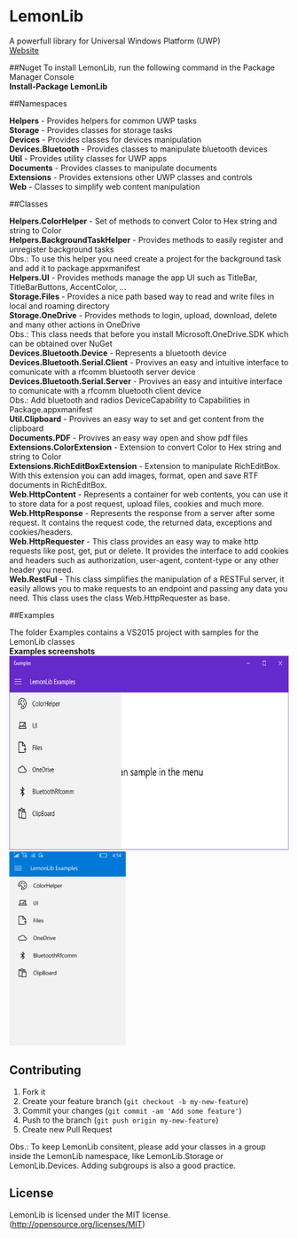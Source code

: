 # LemonLib
A powerfull library for Universal Windows Platform (UWP)
<br/>
<a href="http://alexandersilvab.github.io/Lemon-Lib/">Website</a>
<br/>

##Nuget
To install LemonLib, run the following command in the Package Manager Console
<br/>
<b>Install-Package LemonLib</b>
<br/>

##Namespaces

<b>Helpers</b> - Provides helpers for common UWP tasks
<br/>
<b>Storage</b> - Provides classes for storage tasks
<br/>
<b>Devices</b> - Provides classes for devices manipulation
<br/>
<b>Devices.Bluetooth</b> - Provides classes to manipulate bluetooth devices
<br/>
<b>Util</b> - Provides utility classes for UWP apps
<br/>
<b>Documents</b> - Provides classes to manipulate documents
<br/>
<b>Extensions</b> - Provides extensions other UWP classes and controls
<br/>
<b>Web</b> - Classes to simplify web content manipulation

##Classes

<b>Helpers.ColorHelper</b> - Set of methods to convert Color to Hex string and string to Color
<br/>
<b>Helpers.BackgroundTaskHelper</b> - Provides methods to easily register and unregister background tasks
<br/>
Obs.: To use this helper you need create a project for the background task and add it to package.appxmanifest
<br/>
<b>Helpers.UI</b> - Provides methods manage the app UI such as TitleBar, TitleBarButtons, AccentColor, ...
<br/>
<b>Storage.Files</b> - Provides a nice path based way to read and write files in local and roaming directory
<br/>
<b>Storage.OneDrive</b> - Provides methods to login, upload, download, delete and many other actions in OneDrive
<br/>
Obs.: This class needs that before you install Microsoft.OneDrive.SDK which can be obtained over NuGet
<br/>
<b>Devices.Bluetooth.Device</b> - Represents a bluetooth device
<br/>
<b>Devices.Bluetooth.Serial.Client</b> - Provives an easy and intuitive interface to comunicate with a rfcomm bluetooth server device
<br/>
<b>Devices.Bluetooth.Serial.Server</b> - Provives an easy and intuitive interface to comunicate with a rfcomm bluetooth client device
<br/>
Obs.: Add bluetooth and radios DeviceCapability to Capabilities in Package.appxmanifest
<br/>
<b>Util.Clipboard</b> - Provives an easy way to set and get content from the clipboard
<br/>
<b>Documents.PDF</b> - Provives an easy way open and show pdf files
<br/>
<b>Extensions.ColorExtension</b> - Extension to convert Color to Hex string and string to Color
<br/>
<b>Extensions.RichEditBoxExtension</b> - Extension to manipulate RichEditBox. With this extension you can add images, format, open and save RTF documents in RichEditBox.
<br/>
<b>Web.HttpContent</b> - Represents a container for web contents, you can use it to store data for a post request, upload files, cookies and much more.
<br/>
<b>Web.HttpResponse</b> - Represents the response from a server after some request. It contains the request code, the returned data, exceptions and cookies/headers.
<br/>
<b>Web.HttpRequester</b> - This class provides an easy way to make http requests like post, get, put or delete. It provides the interface to add cookies and headers such as authorization, user-agent, content-type or any other header you need.
<br/>
<b>Web.RestFul</b> - This class simplifies the manipulation of a RESTFul server, it easily allows you to make requests to an endpoint and passing any data you need. This class uses the class Web.HttpRequester as base.
<br/>

##Examples

The folder Examples contains a VS2015 project with samples for the LemonLib classes
<br/>
<b>Examples screenshots</b>
<br/>
<img src="https://github.com/AlexanderSilvaB/Lemon-Lib/raw/master/Screenshots/Desktop.png" height="350px"/>
<img src="https://github.com/AlexanderSilvaB/Lemon-Lib/raw/master/Screenshots/Mobile.png" height="350px"/>

## Contributing

1. Fork it
2. Create your feature branch (`git checkout -b my-new-feature`)
3. Commit your changes (`git commit -am 'Add some feature'`)
4. Push to the branch (`git push origin my-new-feature`)
5. Create new Pull Request

Obs.: To keep LemonLib consitent, please add your classes in a group inside the LemonLib namespace, like LemonLib.Storage or LemonLib.Devices. Adding subgroups is also a good practice.

## License
LemonLib is licensed under the MIT license. (http://opensource.org/licenses/MIT)
